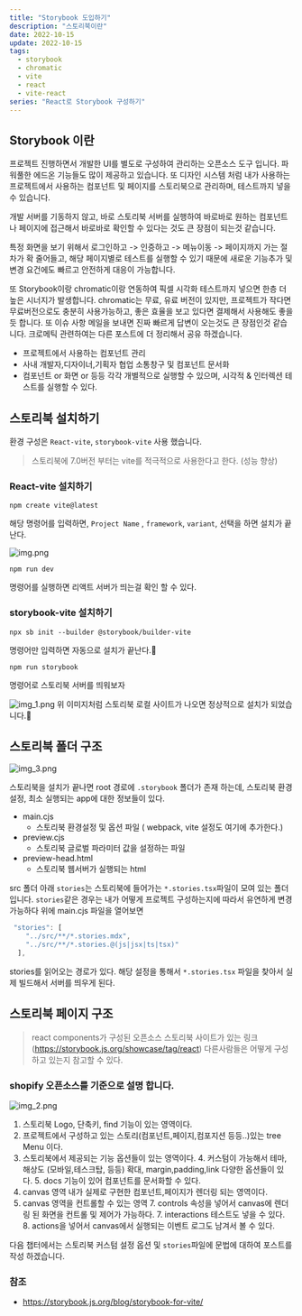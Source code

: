 ```yaml
---
title: "Storybook 도입하기"
description: "스토리북이란"
date: 2022-10-15
update: 2022-10-15
tags:
  - storybook
  - chromatic
  - vite
  - react
  - vite-react
series: "React로 Storybook 구성하기"
---
```


## Storybook 이란

프로젝트 진행하면서 개발한 UI를 별도로 구성하여 관리하는 오픈소스 도구 입니다.
파워풀한 에드온 기능들도 많이 제공하고 있습니다. 또 디자인 시스템 처럼 내가 사용하는 프로젝트에서
사용하는 컴포넌트 및 페이지를 스토리북으로 관리하며, 테스트까지 넣을 수 있습니다.

개발 서버를 기동하지 않고, 바로 스토리북 서버를 실행하여 바로바로 원하는 컴포넌트나 페이지에 접근해서
바로바로 확인할 수 있다는 것도 큰 장점이 되는것 같습니다.

특정 화면을 보기 위해서 로그인하고 -> 인증하고 -> 메뉴이동 -> 페이지까지 가는 절차가 확 줄어들고,
해당 페이지별로 테스트를 실행할 수 있기 때문에 새로운 기능추가 및 변경 요건에도 빠르고 안전하게 대응이 가능합니다.

또 Storybook이랑 chromatic이랑 연동하여 픽셀 시각화 테스트까지 넣으면 한층 더 높은 시너지가
발생합니다. chromatic는 무료, 유료 버전이 있지만, 프로젝트가 작다면 무료버전으로도 충분히 사용가능하고,
좋은 효율을 보고 있다면 결제해서 사용해도 좋을듯 합니다. 또 이슈 사항 메일을 보내면 진짜 빠르게
답변이 오는것도 큰 장점인것 같습니다. 크로메틱 관련하여는 다른 포스트에 더 정리해서 공유 하겠습니다.


- 프로젝트에서 사용하는 컴포넌트 관리
- 사내 개발자,디자이너,기획자 협업 소통창구 및 컴포넌트 문서화
- 컴포넌트 or 화면 or 등등 각각 개별적으로 실행할 수 있으며, 시각적 & 인터렉션 테스트를 실행할 수 있다.

## 스토리북 설치하기

환경 구성은 `React-vite`, `storybook-vite` 사용 했습니다.

>스토리북에 7.0버전 부터는 vite를 적극적으로 사용한다고 한다. (성능 향상)


### React-vite 설치하기
```npm
npm create vite@latest
```
해당 명령어를 입력하면, `Project Name` , `framework`, `variant`, 선택을 하면 설치가 끝난다.

![img.png](img.png)

```npm
npm run dev  
```
명령어를 실행하면 리액트 서버가 띄는걸 확인 할 수 있다.


### storybook-vite 설치하기
```npm
npx sb init --builder @storybook/builder-vite
```
명령어만 입력하면 자동으로 설치가 끝난다.🎃
```npm
npm run storybook
```
명령어로 스토리북 서버를 띄워보자

![img_1.png](img_1.png)
위 이미지처럼 스토리북 로컬 사이트가 나오면 정상적으로 설치가 되었습니다.👏

## 스토리북 폴더 구조
![img_3.png](img_3.png)

스토리북을 설치가 끝나면 root 경로에 `.storybook` 폴더가 존재 하는데, 스토리북 환경 설정,
최소 실행되는 app에 대한 정보들이 있다.
- main.cjs
  - 스토리북 환경설정 및 옵션 파일 ( webpack, vite 설정도 여기에 추가한다.)
- preview.cjs
  - 스토리북 글로벌 파라미터 값을 설정하는 파일
- preview-head.html
  - 스토리북 웹서버가 실행되는 html

src 폴더 아래 `stories`는 스토리북에 들어가는 `*.stories.tsx`파일이 모여 있는 폴더 입니다.
`stories`같은 경우는 내가 어떻게 프로젝트 구성하는지에 따라서 유연하게 변경 가능하다
위에 main.cjs 파일을 열어보면 
```js
 "stories": [
    "../src/**/*.stories.mdx",
    "../src/**/*.stories.@(js|jsx|ts|tsx)"
  ],
```
stories를 읽어오는 경로가 있다. 해당 설정을 통해서 `*.stories.tsx` 파일을 찾아서 실제 빌드해서
서버를 띄우게 된다.

## 스토리북 페이지 구조
> react components가 구성된 오픈소스 스토리북 사이트가 있는 링크(https://storybook.js.org/showcase/tag/react)
> 다른사람들은 어떻게 구성 하고 있는지 참고할 수 있다.
### shopify 오픈소스를 기준으로 설명 합니다.
![img_2.png](img_2.png)

1. 스토리북 Logo, 단축키, find 기능이 있는 영역이다.
2. 프로젝트에서 구성하고 있는 스토리(컴포넌트,페이지,컴포지션 등등..)있는 tree Menu 이다.
3. 스토리북에서 제공되는 기능 옵션들이 있는 영역이다.
   4. 커스텀이 가능해서 테마, 해상도 (모바일,테스크탑, 등등) 확대, margin,padding,link 다양한 옵션들이 있다.
   5. docs 기능이 있어 컴포넌트를 문서화할 수 있다.
5. canvas 영역 내가 실제로 구현한 컴포넌트,페이지가 렌더링 되는 영역이다.
6. canvas 영역을 컨트롤할 수 있는 영역
   7. controls 속성을 넣어서 canvas에 렌더링 된 화면을 컨트롤 및 제어가 가능하다.
   7. interactions 테스트도 넣을 수 있다.
   8. actions을 넣어서 canvas에서 실행되는 이벤트 로그도 남겨서 볼 수 있다.


다음 챕터에서는 스토리북 커스텀 설정 옵션 및 `stories`파일에 문법에 대하여 포스트를 작성 하겠습니다.



### 참조
- https://storybook.js.org/blog/storybook-for-vite/
